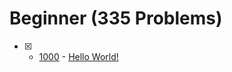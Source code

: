 # Beginner (335 Problems)

- [x] - [1000](https://www.beecrowd.com.br/judge/en/problems/view/1000) - [Hello World!](https://github.com/ImtiazAhmedAkash/beecrowd/blob/main/Beginner%20(C)/1000.c)
